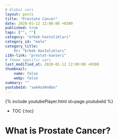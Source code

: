 ```yaml
---
# Global vars
layout: posts
title: "Prostate Cancer"
date: 2020-01-12 12:00:00 +0300
published: true
tags: ["", ""]
category: "erkek-hastaliklari"
category_id: "male"
category_title:
    tr: "Erkek Hastalıkları"
i18n-link: "prostat-kanseri"
# Theme specific vars
last_modified_at: 2020-01-12 12:00:00 +0300
thumbnail:
    name: false
    webp: false
summary: ""
youtubeId: "swkHsd4n6bo"
---
```

{% include youtubePlayer.html id=page.youtubeId %}

* TOC
{:toc}

# What is Prostate Cancer?
